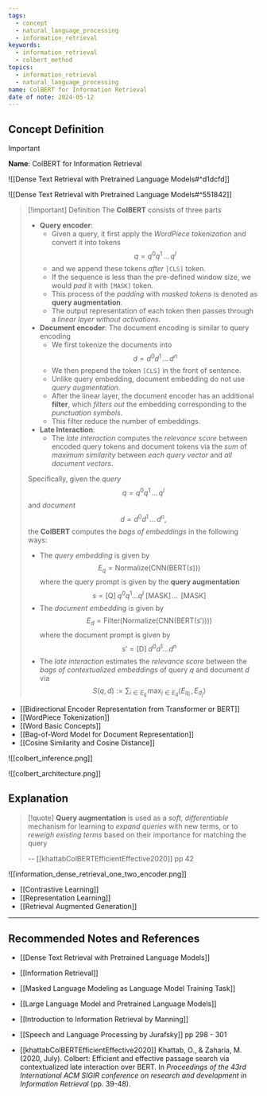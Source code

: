 ```yaml
---
tags:
  - concept
  - natural_language_processing
  - information_retrieval
keywords:
  - information_retrieval
  - colbert_method
topics:
  - information_retrieval
  - natural_language_processing
name: ColBERT for Information Retrieval
date of note: 2024-05-12
---
```


## Concept Definition

>[!important]
>**Name**: ColBERT for Information Retrieval

![[Dense Text Retrieval with Pretrained Language Models#^d1dcfd]]

![[Dense Text Retrieval with Pretrained Language Models#^551842]]

>[!important] Definition
>The **ColBERT** consists of three parts
>- **Query encoder**: 
>	- Given a query, it first apply the *WordPiece tokenization* and convert it into tokens $$q = q^{0}q^{1}\,{}\ldots{}\,q^{l}$$ 
>	- and we append these tokens *after* `[CLS]` token. 
>	- If the sequence is less than the pre-defined window size, we would *pad* it with `[MASK]` token.
>	- This process of the *padding* with *masked tokens* is denoted as **query augmentation**.
>	- The output representation of each token then passes through a *linear layer without activations*.
>- **Document encoder**: The document encoding is similar to query encoding
>	- We first tokenize the documents into $$d= d^{0}d^{1}\,{}\ldots{}\,d^{n}$$
>	- We then prepend the token `[CLS]` in the front of sentence.
>	- Unlike query embedding, document embedding do not use *query augmentation.*
>	- After the linear layer, the document encoder has an additional **filter**, which *filters out* the embedding corresponding to the *punctuation symbols*.
>	- This filter reduce the number of embeddings.
>- **Late Interaction**:
>	- The *late interaction* computes the *relevance score* between encoded query tokens and document tokens via the *sum* of *maximum similarity* between *each query vector* and *all document vectors*.
>
>
>Specifically, given the *query* $$q = q^{0}q^{1}\,{}\ldots{}\,q^{l}$$ and *document* $$d = d^{0}d^{1}\,{}\ldots{}\,d^{n},$$ the **ColBERT** computes the *bags of embeddings* in the following ways:
>- The *query embedding* is given by $$E_{q} = \text{Normalize}\left(\text{CNN}\left(\text{BERT}(s)\right)\right)$$ where the query prompt is given by the **query augmentation** $$s = \text{[Q]}\;q^0q^{1}\ldots q^{l}\;\text{[MASK]}\,{}\ldots{}\,\;\text{[MASK]}$$
>- The *document embedding* is given by $$E_{d} = \text{Filter}\left(\text{Normalize}\left(\text{CNN}\left(\text{BERT}(s')\right)\right)\right)$$ where the document prompt is given by $$s' = \text{[D]}\;d^0d^{1}\ldots d^{n}$$
>- The *late interaction* estimates the *relevance score* between the *bags of contextualized embeddings* of query $q$ and document $d$ via $$S(q, d) := \sum_{i\in E_{q}}\,\max_{j\in E_{d}} \left\langle  E_{q_{i}}\,,\, E_{d_{j}}   \right\rangle$$

- [[Bidirectional Encoder Representation from Transformer or BERT]]
- [[WordPiece Tokenization]]
- [[Word Basic Concepts]]
- [[Bag-of-Word Model for Document Representation]]
- [[Cosine Similarity and Cosine Distance]]


![[colbert_inference.png]]

![[colbert_architecture.png]]



## Explanation

>[!quote]
>**Query augmentation** is used as a *soft, differentiable* mechanism for learning to *expand queries* with new terms, or to *reweigh existing terms* based on their importance for matching the query
>
>-- [[khattabColBERTEfficientEffective2020]] pp 42


![[information_dense_retrieval_one_two_encoder.png]]


- [[Contrastive Learning]]
- [[Representation Learning]]
- [[Retrieval Augmented Generation]]




-----------
##  Recommended Notes and References


- [[Dense Text Retrieval with Pretrained Language Models]]
- [[Information Retrieval]]
- [[Masked Language Modeling as Language Model Training Task]]
- [[Large Language Model and Pretrained Language Models]]

- [[Introduction to Information Retrieval by Manning]]
- [[Speech and Language Processing by Jurafsky]] pp 298 - 301
- [[khattabColBERTEfficientEffective2020]] Khattab, O., & Zaharia, M. (2020, July). Colbert: Efficient and effective passage search via contextualized late interaction over BERT. In _Proceedings of the 43rd International ACM SIGIR conference on research and development in Information Retrieval_ (pp. 39-48).
